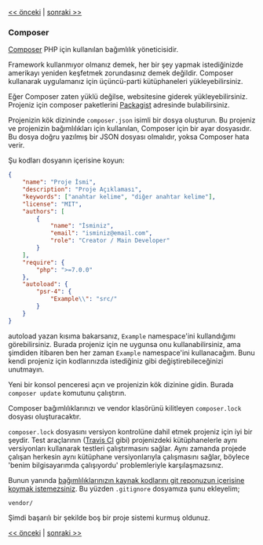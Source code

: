 [<< önceki](01-front-controller.md) | [sonraki >>](03-error-handler.md)

### Composer

[Composer](https://getcomposer.org/) PHP için kullanılan bağımlılık yöneticisidir.

Framework kullanmıyor olmanız demek, her bir şey yapmak istediğinizde amerikayı yeniden keşfetmek zorundasınız demek değildir. Composer kullanarak uygulamanız için üçüncü-parti kütüphaneleri yükleyebilirsiniz.

Eğer Composer zaten yüklü değilse, websitesine giderek yükleyebilirsiniz. Projeniz için composer paketlerini [Packagist](https://packagist.org/) adresinde bulabilirsiniz.

Projenizin kök dizininde `composer.json` isimli bir dosya oluşturun. Bu projeniz ve projenizin bağımlılıkları için kullanılan, Composer için bir ayar dosyasıdır. Bu dosya doğru yazılmış bir JSON dosyası olmalıdır, yoksa Composer hata verir.

Şu kodları dosyanın içerisine koyun:

```json
{
    "name": "Proje İsmi",
    "description": "Proje Açıklaması",
    "keywords": ["anahtar kelime", "diğer anahtar kelime"],
    "license": "MIT",
    "authors": [
        {
            "name": "İsminiz",
            "email": "isminiz@email.com",
            "role": "Creator / Main Developer"
        }
    ],
    "require": {
        "php": ">=7.0.0"
    },
    "autoload": {
        "psr-4": {
            "Example\\": "src/"
        }
    }
}
```

autoload yazan kısıma bakarsanız, `Example` namespace'ini kullandığımı görebilirsiniz. Burada projeniz için ne uygunsa onu kullanabilirsiniz, ama şimdiden itibaren ben her zaman `Example` namespace'ini kullanacağım. Bunu kendi projeniz için kodlarınızda istediğiniz gibi değiştirebileceğinizi unutmayın.

Yeni bir konsol penceresi açın ve projenizin kök dizinine gidin. Burada `composer update` komutunu çalıştırın.

Composer bağımlılıklarınızı ve vendor klasörünü kilitleyen `composer.lock` dosyası oluşturacaktır.

`composer.lock` dosyasını versiyon kontrolüne dahil etmek projeniz için iyi bir şeydir. Test araçlarının ([Travis CI](https://travis-ci.org/) gibi) projenizdeki kütüphanelerle aynı versiyonları kullanarak testleri çalıştırmasını sağlar. Aynı zamanda projede çalışan herkesin aynı kütüphane versiyonlarıyla çalışmasını sağlar, böylece 'benim bilgisayarımda çalışıyordu' problemleriyle karşılaşmazsınız.

Bunun yanında [bağımlılıklarınızın kaynak kodlarını git reponuzun içerisine koymak istemezsiniz](https://getcomposer.org/doc/faqs/should-i-commit-the-dependencies-in-my-vendor-directory.md). Bu yüzden `.gitignore` dosyamıza şunu ekleyelim;

```
vendor/
```

Şimdi başarılı bir şekilde boş bir proje sistemi kurmuş oldunuz.

[<< önceki](01-front-controller.md) | [sonraki >>](03-error-handler.md)
